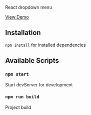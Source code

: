 React dropdown menu

<a href="https://blackwhite2018.github.io/dropdown-list/">View Demo</a>

## Installation

`npm install` for installed dependencies

## Available Scripts

### `npm start`

Start devServer for development

### `npm run build`

Project build

